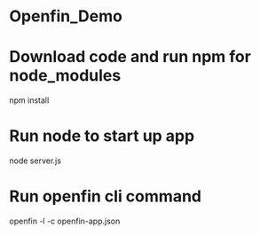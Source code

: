 # Openfin_Demo

# Download code and run npm for node_modules
npm install

# Run node to start up app
node server.js

# Run openfin cli command 
openfin -l -c openfin-app.json

